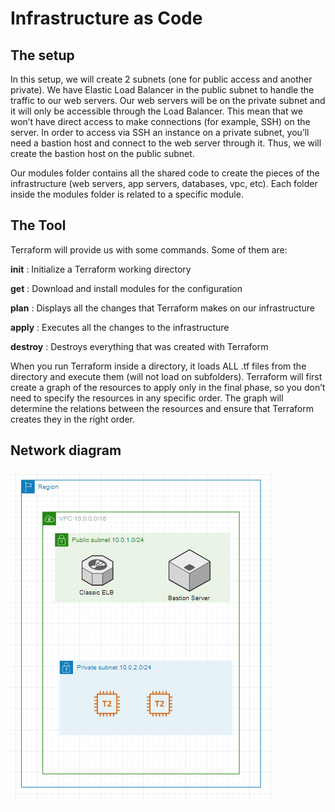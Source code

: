# Infrastructure as Code

## The setup

In this setup, we will create 2 subnets (one for public access and another private). We have Elastic Load Balancer in the public subnet to handle the traffic to our web servers. Our web servers will be on the private subnet and it will only be accessible through the Load Balancer. This mean that we won’t have direct access to make connections (for example, SSH) on the server. In order to access via SSH an instance on a private subnet, you’ll need a bastion host and connect to the web server through it. Thus, we will create the bastion host on the public subnet.

Our modules folder contains all the shared code to create the pieces of the infrastructure (web servers, app servers, databases, vpc, etc). Each folder inside the modules folder is related to a specific module.

## The Tool

Terraform will provide us with some commands. Some of them are:

**init** : Initialize a Terraform working directory

**get** : Download and install modules for the configuration

**plan** : Displays all the changes that Terraform makes on our infrastructure

**apply** : Executes all the changes to the infrastructure

**destroy** : Destroys everything that was created with Terraform

When you run Terraform inside a directory, it loads ALL .tf files from the directory and execute them (will not load on subfolders). Terraform will first create a graph of the resources to apply only in the final phase, so you don’t need to specify the resources in any specific order. The graph will determine the relations between the resources and ensure that Terraform creates they in the right order.

## Network diagram

![Network](images/ckout_diagram.png)
